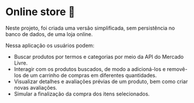 # Online store 🛒
Neste projeto, foi criada uma versão simplificada, sem persistência no banco de dados, de uma loja online.

Nessa aplicação os usuários podem:
- Buscar produtos por termos e categorias por meio da API do Mercado Livre.
- Interagir com os produtos buscados, de modo a adicioná-los e removê-los de um carrinho de compras em diferentes quantidades.
- Visualizar detalhes e avaliações prévias de um produto, bem como criar novas avaliações.
- Simular a finalização da compra dos itens selecionados.
